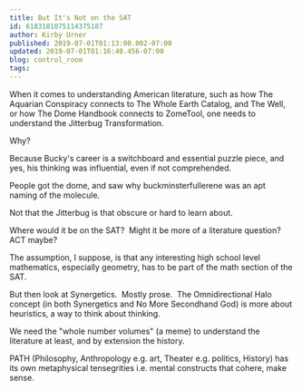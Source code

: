 ```yaml
---
title: But It's Not on the SAT
id: 6183181075114375187
author: Kirby Urner
published: 2019-07-01T01:13:00.002-07:00
updated: 2019-07-01T01:16:40.456-07:00
blog: control_room
tags: 
---
```


[](https://blogger.googleusercontent.com/img/b/R29vZ2xl/AVvXsEgqkPL_jV0uQF23GlPggWu6c5fvZQwD8xsFRQFvTPzXwIZQgFCLPpS10EeeBy7y52PVUeO1acJrg_A7T6_V-JggKSj-korSBtM52G7Q6jhz7vmzeFx6mgEw-_TxBhl9aZbQcInc/s1600/4073417238_3925de0f76_o.gif)

When it comes to understanding American literature, such as how The Aquarian Conspiracy connects to The Whole Earth Catalog, and The Well, or how The Dome Handbook connects to ZomeTool, one needs to understand the Jitterbug Transformation.

Why?

Because Bucky's career is a switchboard and essential puzzle piece, and yes, his thinking was influential, even if not comprehended. 

People got the dome, and saw why buckminsterfullerene was an apt naming of the molecule.

Not that the Jitterbug is that obscure or hard to learn about.

Where would it be on the SAT?  Might it be more of a literature question?  ACT maybe?

The assumption, I suppose, is that any interesting high school level mathematics, especially geometry, has to be part of the math section of the SAT.

But then look at Synergetics.  Mostly prose.  The Omnidirectional Halo concept (in both Synergetics and No More Secondhand God) is more about heuristics, a way to think about thinking.

We need the "whole number volumes" (a meme) to understand the literature at least, and by extension the history. 

PATH (Philosophy, Anthropology e.g. art, Theater e.g. politics, History) has its own metaphysical tensegrities i.e. mental constructs that cohere, make sense.